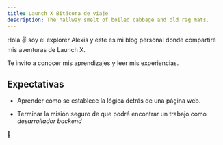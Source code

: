 ```yaml
---
title: Launch X Bitácora de viaje
description: The hallway smelt of boiled cabbage and old rag mats.
---
```


Hola ✌️  soy el explorer Alexis y este es mi blog personal donde compartiré mis aventuras de Launch X.

Te invito a conocer mis aprendizajes y leer mis experiencias.

<h2>Expectativas</h2>

- Aprender cómo se establece la lógica detrás de una página web.

- Terminar la misión seguro de que podré encontrar un trabajo como *desarrollador backend*

🚀
